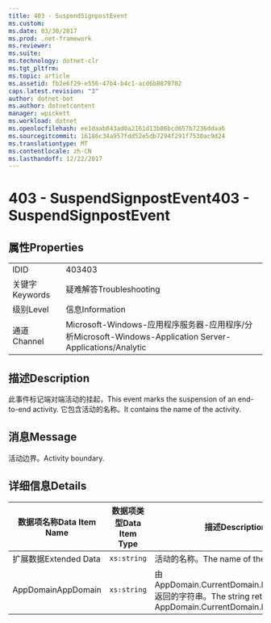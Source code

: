```yaml
---
title: 403 - SuspendSignpostEvent
ms.custom: 
ms.date: 03/30/2017
ms.prod: .net-framework
ms.reviewer: 
ms.suite: 
ms.technology: dotnet-clr
ms.tgt_pltfrm: 
ms.topic: article
ms.assetid: fb2e6f29-e556-47b4-b4c1-acd6b8879702
caps.latest.revision: "3"
author: dotnet-bot
ms.author: dotnetcontent
manager: wpickett
ms.workload: dotnet
ms.openlocfilehash: ee1daab843ad0a2161d13b86bcd657b7236ddaa6
ms.sourcegitcommit: 16186c34a957fdd52e5db7294f291f7530ac9d24
ms.translationtype: MT
ms.contentlocale: zh-CN
ms.lasthandoff: 12/22/2017
---
```

# <a name="403---suspendsignpostevent"></a><span data-ttu-id="a617a-102">403 - SuspendSignpostEvent</span><span class="sxs-lookup"><span data-stu-id="a617a-102">403 - SuspendSignpostEvent</span></span>
## <a name="properties"></a><span data-ttu-id="a617a-103">属性</span><span class="sxs-lookup"><span data-stu-id="a617a-103">Properties</span></span>  
  
|||  
|-|-|  
|<span data-ttu-id="a617a-104">ID</span><span class="sxs-lookup"><span data-stu-id="a617a-104">ID</span></span>|<span data-ttu-id="a617a-105">403</span><span class="sxs-lookup"><span data-stu-id="a617a-105">403</span></span>|  
|<span data-ttu-id="a617a-106">关键字</span><span class="sxs-lookup"><span data-stu-id="a617a-106">Keywords</span></span>|<span data-ttu-id="a617a-107">疑难解答</span><span class="sxs-lookup"><span data-stu-id="a617a-107">Troubleshooting</span></span>|  
|<span data-ttu-id="a617a-108">级别</span><span class="sxs-lookup"><span data-stu-id="a617a-108">Level</span></span>|<span data-ttu-id="a617a-109">信息</span><span class="sxs-lookup"><span data-stu-id="a617a-109">Information</span></span>|  
|<span data-ttu-id="a617a-110">通道</span><span class="sxs-lookup"><span data-stu-id="a617a-110">Channel</span></span>|<span data-ttu-id="a617a-111">Microsoft-Windows-应用程序服务器-应用程序/分析</span><span class="sxs-lookup"><span data-stu-id="a617a-111">Microsoft-Windows-Application Server-Applications/Analytic</span></span>|  
  
## <a name="description"></a><span data-ttu-id="a617a-112">描述</span><span class="sxs-lookup"><span data-stu-id="a617a-112">Description</span></span>  
 <span data-ttu-id="a617a-113">此事件标记端对端活动的挂起，</span><span class="sxs-lookup"><span data-stu-id="a617a-113">This event marks the suspension of an end-to-end activity.</span></span> <span data-ttu-id="a617a-114">它包含活动的名称。</span><span class="sxs-lookup"><span data-stu-id="a617a-114">It contains the name of the activity.</span></span>  
  
## <a name="message"></a><span data-ttu-id="a617a-115">消息</span><span class="sxs-lookup"><span data-stu-id="a617a-115">Message</span></span>  
 <span data-ttu-id="a617a-116">活动边界。</span><span class="sxs-lookup"><span data-stu-id="a617a-116">Activity boundary.</span></span>  
  
## <a name="details"></a><span data-ttu-id="a617a-117">详细信息</span><span class="sxs-lookup"><span data-stu-id="a617a-117">Details</span></span>  
  
|<span data-ttu-id="a617a-118">数据项名称</span><span class="sxs-lookup"><span data-stu-id="a617a-118">Data Item Name</span></span>|<span data-ttu-id="a617a-119">数据项类型</span><span class="sxs-lookup"><span data-stu-id="a617a-119">Data Item Type</span></span>|<span data-ttu-id="a617a-120">描述</span><span class="sxs-lookup"><span data-stu-id="a617a-120">Description</span></span>|  
|--------------------|--------------------|-----------------|  
|<span data-ttu-id="a617a-121">扩展数据</span><span class="sxs-lookup"><span data-stu-id="a617a-121">Extended Data</span></span>|`xs:string`|<span data-ttu-id="a617a-122">活动的名称。</span><span class="sxs-lookup"><span data-stu-id="a617a-122">The name of the activity.</span></span>|  
|<span data-ttu-id="a617a-123">AppDomain</span><span class="sxs-lookup"><span data-stu-id="a617a-123">AppDomain</span></span>|`xs:string`|<span data-ttu-id="a617a-124">由 AppDomain.CurrentDomain.FriendlyName 返回的字符串。</span><span class="sxs-lookup"><span data-stu-id="a617a-124">The string returned by AppDomain.CurrentDomain.FriendlyName.</span></span>|
